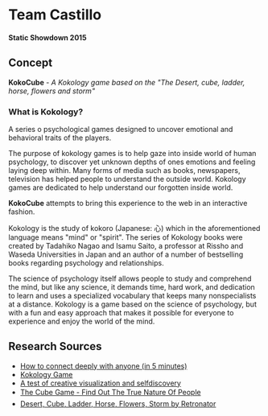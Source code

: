# Team Castillo

#### Static Showdown 2015

## Concept

**KokoCube** - *A Kokology game based on the "The Desert, cube, ladder, horse, flowers and storm"*

### What is Kokology?

A series o psychological games designed to uncover emotional and behavioral traits of the players.

The purpose of kokology games is to help gaze into inside world of human psychology, to discover yet unknown depths of ones emotions and feeling laying deep within.
Many forms of media such as books, newspapers, television has helped people to understand the outside world. Kokology games are dedicated to help understand our forgotten inside world.

**KokoCube** attempts to bring this experience to the web in an interactive fashion.

Kokology is the study of kokoro (Japanese: 心) which in the aforementioned language means "mind" or "spirit". The series of Kokology books were created by Tadahiko Nagao and Isamu Saito, a professor at Rissho and Waseda Universities in Japan and an author of a number of bestselling books regarding psychology and relationships.

The science of psychology itself allows people to study and comprehend the mind, but like any science, it demands time, hard work, and dedication to learn and uses a specialized vocabulary that keeps many nonspecialists at a distance. Kokology is a game based on the science of psychology, but with a fun and easy approach that makes it possible for everyone to experience and enjoy the world of the mind.

## Research Sources

* [How to connect deeply with anyone (in 5 minutes)](http://oliveremberton.com/2014/how-to-connect-deeply-with-anyone-in-5-minutes/)
* [Kokology Game](http://www.kokologygame.com)
* [A test of creative visualization and selfdiscovery](http://ayresta.tripod.com/cube.htm)
* [The Cube Game - Find Out The True Nature Of People](http://simonarich.com/the-cube-game)
* [Desert, Cube, Ladder, Horse, Flowers, Storm by Retronator](http://retronator.deviantart.com/art/Desert-Cube-Ladder-Horse-Flowers-Storm-494350797)